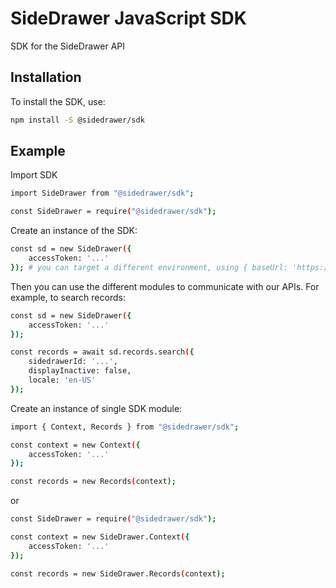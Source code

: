 # SideDrawer JavaScript SDK

SDK for the SideDrawer API

## Installation

To install the SDK, use:

```bash
npm install -S @sidedrawer/sdk
```

## Example

Import SDK

```bash
import SideDrawer from "@sidedrawer/sdk";
```

```bash
const SideDrawer = require("@sidedrawer/sdk");
```

Create an instance of the SDK:

```bash
const sd = new SideDrawer({
    accessToken: '...'
}); # you can target a different environment, using { baseUrl: 'https://...' }
```

Then you can use the different modules to communicate with our APIs. For example, to search records:

```bash
const sd = new SideDrawer({
    accessToken: '...'
});

const records = await sd.records.search({
    sidedrawerId: '...',
    displayInactive: false,
    locale: 'en-US'
});
```

Create an instance of single SDK module:

```bash
import { Context, Records } from "@sidedrawer/sdk";

const context = new Context({
    accessToken: '...'
});

const records = new Records(context);
```

or

```bash
const SideDrawer = require("@sidedrawer/sdk");

const context = new SideDrawer.Context({
    accessToken: '...'
});

const records = new SideDrawer.Records(context);
```
